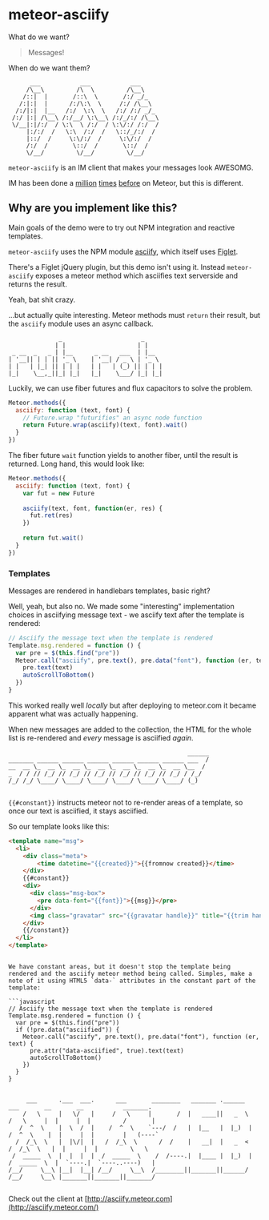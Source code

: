 meteor-asciify
===

What do we want?

> Messages!

When do we want them?

```
      ___           ___           ___     
     /\__\         /\  \         /\__\    
    /::|  |       /::\  \       /:/ _/_   
   /:|:|  |      /:/\:\  \     /:/ /\__\  
  /:/|:|  |__   /:/  \:\  \   /:/ /:/ _/_ 
 /:/ |:| /\__\ /:/__/ \:\__\ /:/_/:/ /\__\
 \/__|:|/:/  / \:\  \ /:/  / \:\/:/ /:/  /
     |:/:/  /   \:\  /:/  /   \::/_/:/  / 
     |::/  /     \:\/:/  /     \:\/:/  /  
     /:/  /       \::/  /       \::/  /   
     \/__/         \/__/         \/__/    
```

`meteor-asciify` is an IM client that makes your messages look AWESOMG.

IM has been done a [million](http://chatonline.meteor.com/) [times](http://kchat.meteor.com/) [before](http://pcxx.meteor.com/) on Meteor, but this is different.

Why are you implement like this?
---

Main goals of the demo were to try out NPM integration and reactive templates.

`meteor-asciify` uses the NPM module [asciify](https://npmjs.org/package/asciify), which itself uses [Figlet](https://github.com/scottgonzalez/figlet-js).

There's a Figlet jQuery plugin, but this demo isn't using it. Instead `meteor-asciify` exposes a meteor method which asciifies text serverside and returns the result.

Yeah, bat shit crazy.

...but actually quite interesting. Meteor methods must `return` their result, but the `asciify` module uses an async callback.

```
              _                      _     
             | |                    | |    
 _ __  _   _ | |__      _ __   ___  | |__  
| '__|| | | || '_ \    | '__| / _ \ | '_ \ 
| |   | |_| || | | |   | |   | (_) || | | |
|_|    \__,_||_| |_|   |_|    \___/ |_| |_|
```

Luckily, we can use fiber futures and flux capacitors to solve the problem.

```javascript
Meteor.methods({
  asciify: function (text, font) {
    // Future.wrap "futurifies" an async node function
    return Future.wrap(asciify)(text, font).wait()
  }
})
```

The fiber future `wait` function yields to another fiber, until the result is returned. Long hand, this would look like:

```javascript
Meteor.methods({
  asciify: function (text, font) {
    var fut = new Future
    
    asciify(text, font, function(er, res) {
      fut.ret(res)
    })
    
    return fut.wait()
  }
})
```

### Templates

Messages are rendered in handlebars templates, basic right?

Well, yeah, but also no. We made some "interesting" implementation choices in asciifying message text - we asciify text after the template is rendered:

```javascript
// Asciify the message text when the template is rendered
Template.msg.rendered = function () {
  var pre = $(this.find("pre"))
  Meteor.call("asciify", pre.text(), pre.data("font"), function (er, text) {
    pre.text(text)
    autoScrollToBottom()
  })
}
```

This worked really well _locally_ but after deploying to meteor.com it became apparent what was actually happening.

When new messages are added to the collection, the HTML for the whole list is re-rendered and _every_ message is asciified _again_.

```
                                                  ______
_______ ______ ______ ______ ______ ______ ______ ___  /
__  __ \_  __ \_  __ \_  __ \_  __ \_  __ \_  __ \__  / 
_  / / // /_/ // /_/ // /_/ // /_/ // /_/ // /_/ / /_/  
/_/ /_/ \____/ \____/ \____/ \____/ \____/ \____/ (_)   
                                                        
```

`{{#constant}}` instructs meteor not to re-render areas of a template, so once our text is asciified, it stays asciified.

So our template looks like this:

```html
<template name="msg">
  <li>
    <div class="meta">
        <time datetime="{{created}}">{{fromnow created}}</time>
    </div>
    {{#constant}}
    <div>
      <div class="msg-box">
        <pre data-font="{{font}}">{{msg}}</pre>
      </div>
      <img class="gravatar" src="{{gravatar handle}}" title="{{trim handle}}">
    </div>
    {{/constant}}
  </li>
</template>
```

```

We have constant areas, but it doesn't stop the template being rendered and the asciify meteor method being called. Simples, make a note of it using HTML5 `data-` attributes in the constant part of the template:

```javascript
// Asciify the message text when the template is rendered
Template.msg.rendered = function () {
  var pre = $(this.find("pre"))
  if (!pre.data("asciified")) {
    Meteor.call("asciify", pre.text(), pre.data("font"), function (er, text) {
      pre.attr("data-asciified", true).text(text)
      autoScrollToBottom()
    })
  }
}
```



```

     ___      .___  ___.      ___       ________   _______ .______        ___       __       __           _______.
    /   \     |   \/   |     /   \     |       /  |   ____||   _  \      /   \     |  |     |  |         /       |
   /  ^  \    |  \  /  |    /  ^  \    `---/  /   |  |__   |  |_)  |    /  ^  \    |  |     |  |        |   (----`
  /  /_\  \   |  |\/|  |   /  /_\  \      /  /    |   __|  |   _  <    /  /_\  \   |  |     |  |         \   \    
 /  _____  \  |  |  |  |  /  _____  \    /  /----.|  |____ |  |_)  |  /  _____  \  |  `----.|  `----..----)   |   
/__/     \__\ |__|  |__| /__/     \__\  /________||_______||______/  /__/     \__\ |_______||_______||_______/    
                                                                                                                  

```

Check out the client at [http://asciify.meteor.com](http://asciify.meteor.com/)
